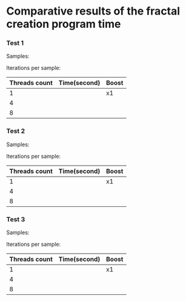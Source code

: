 # Comparative results of the fractal creation program time

### Test 1

Samples: 

Iterations per sample: 

| Threads count | Time(second) | Boost |
|---------------|--------------|------|
| 1             |              | x1   |
| 4             |              |      |
| 8             |              |      |

### Test 2

Samples:

Iterations per sample:

| Threads count | Time(second) | Boost |
|---------------|--------------|------|
| 1             |              | x1   |
| 4             |              |      |
| 8             |              |      |

### Test 3

Samples:

Iterations per sample:

| Threads count | Time(second) | Boost |
|---------------|--------------|------|
| 1             |              | x1   |
| 4             |              |      |
| 8             |              |      |
